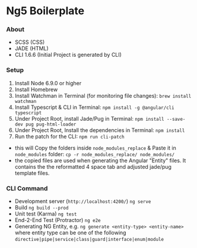 # Ng5 Boilerplate

### About
- SCSS (CSS)
- JADE (HTML)
- CLI 1.6.6 (Initial Project is generated by CLI)


### Setup
1. Install Node 6.9.0 or higher
2. Install Homebrew
3. Install Watchman in Terminal (for monitoring file changes): `brew install watchman`
4. Install Typescript & CLI in Terminal: `npm install -g @angular/cli typescript`
5. Under Project Root, install Jade/Pug in Terminal: `npm install --save-dev pug pug-html-loader`
6. Under Project Root, Install the dependencies in Terminal: `npm install`
7. Run the patch for the CLI: `npm run cli-patch`
- this will Copy the folders inside `node_modules_replace` & Paste it in `node_modules` folder: `cp -r node_modules_replace/ node_modules/`
- the copied files are used when generating the Angular "Entity" files. It contains the the reformatted 4 space tab and adjusted jade/pug template files.


### CLI Command
- Development server (`http://localhost:4200/`)       `ng serve`
- Build                                               `ng build --prod`
- Unit test (Karma)                                   `ng test`
- End-2-End Test (Protractor)                         `ng e2e`
- Generating NG Entity, e.g.                          `ng generate <entity-type> <entity-name>`
  where entity type can be one of the following `directive|pipe|service|class|guard|interface|enum|module`
